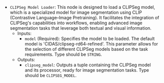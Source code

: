 - `CLIPSeg Model Loader`: This node is designed to load a CLIPSeg model, which is a specialized model for image segmentation using CLIP (Contrastive Language–Image Pretraining). It facilitates the integration of CLIPSeg's capabilities into workflows, enabling advanced image segmentation tasks that leverage both textual and visual information.
    - Inputs:
        - `model` (Required): Specifies the model to be loaded. The default model is 'CIDAS/clipseg-rd64-refined'. This parameter allows for the selection of different CLIPSeg models based on the task requirements. Type should be `STRING`.
    - Outputs:
        - `clipseg_model`: Outputs a tuple containing the CLIPSeg model and its processor, ready for image segmentation tasks. Type should be `CLIPSEG_MODEL`.
